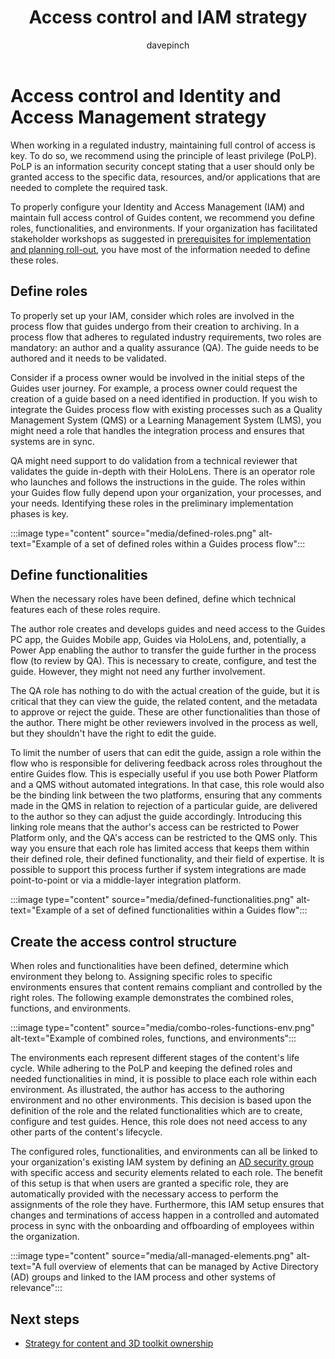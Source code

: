 ﻿---
title: Access control and IAM strategy
description: Learn about access control of Guides and Identity and Access Management in a regulated industry
ms.date: 03/17/2023
ms.topic: conceptual
author: davepinch
ms.author: davepinch
ms-reviewer: m-hartmann
ms.custom: bap-template
---

# Access control and Identity and Access Management strategy

When working in a regulated industry, maintaining full control of access is key. To do so, we recommend using the principle of least privilege (PoLP). PoLP is an information security concept stating that a user should only be granted access to the specific data, resources, and/or applications that are needed to complete the required task.

To properly configure your Identity and Access Management (IAM) and maintain full access control of Guides content, we recommend you define roles, functionalities, and environments. If your organization has facilitated stakeholder workshops as suggested in [prerequisites for implementation and planning roll-out](prerequisites-for-implementation-and-planning-roll-out.md), you have most of the information needed to define these roles.

## Define roles

To properly set up your IAM, consider which roles are involved in the process flow that guides undergo from their creation to archiving. In a process flow that adheres to regulated industry requirements, two roles are mandatory: an author and a quality assurance (QA). The guide needs to be authored and it needs to be validated.

Consider if a process owner would be involved in the initial steps of the Guides user journey. For example, a process owner could request the creation of a guide based on a need identified in production. If you wish to integrate the Guides process flow with existing processes such as a Quality Management System (QMS) or a Learning Management System (LMS), you might need a role that handles the integration process and ensures that systems are in sync.  
  
QA might need support to do validation from a technical reviewer that validates the guide in-depth with their HoloLens. There is an operator role who launches and follows the instructions in the guide. The roles within your Guides flow fully depend upon your organization, your processes, and your needs. Identifying these roles in the preliminary implementation phases is key.

:::image type="content" source="media/defined-roles.png" alt-text="Example of a set of defined roles within a Guides process flow":::

## Define functionalities

When the necessary roles have been defined, define which technical features each of these roles require.  
  
The author role creates and develops guides and need access to the Guides PC app, the Guides Mobile app, Guides via HoloLens, and, potentially, a Power App enabling the author to transfer the guide further in the process flow (to review by QA). This is necessary to create, configure, and test the guide. However, they might not need any further involvement.  
  
The QA role has nothing to do with the actual creation of the guide, but it is critical that they can view the guide, the related content, and the metadata to approve or reject the guide. These are other functionalities than those of the author. There might be other reviewers involved in the process as well, but they shouldn't have the right to edit the guide.

To limit the number of users that can edit the guide, assign a role within the flow who is responsible for delivering feedback across roles throughout the entire Guides flow. This is especially useful if you use both Power Platform and a QMS without automated integrations. In that case, this role would also be the binding link between the two platforms, ensuring that any comments made in the QMS in relation to rejection of a particular guide, are delivered to the author so they can adjust the guide accordingly. Introducing this linking role means that the author's access can be restricted to Power Platform only, and the QA's access can be restricted to the QMS only. This way you ensure that each role has limited access that keeps them within their defined role, their defined functionality, and their field of expertise. It is possible to support this process further if system integrations are made point-to-point or via a middle-layer integration platform.

:::image type="content" source="media/defined-functionalities.png" alt-text="Example of a set of defined functionalities within a Guides flow":::

## Create the access control structure

When roles and functionalities have been defined, determine which environment they belong to. Assigning specific roles to specific environments ensures that content remains compliant and controlled by the right roles. The following example demonstrates the combined roles, functions, and environments.

:::image type="content" source="media/combo-roles-functions-env.png" alt-text="Example of combined roles, functions, and environments":::

The environments each represent different stages of the content's life cycle. While adhering to the PoLP and keeping the defined roles and needed functionalities in mind, it is possible to place each role within each environment. As illustrated, the author has access to the authoring environment and no other environments. This decision is based upon the definition of the role and the related functionalities which are to create, configure and test guides. Hence, this role does not need access to any other parts of the content's lifecycle.

The configured roles, functionalities, and environments can all be linked to your organization's existing IAM system by defining an [AD security group](/windows-server/identity/ad-ds/manage/understand-security-groups) with specific access and security elements related to each role. The benefit of this setup is that when users are granted a specific role, they are automatically provided with the necessary access to perform the assignments of the role they have. Furthermore, this IAM setup ensures that changes and terminations of access happen in a controlled and automated process in sync with the onboarding and offboarding of employees within the organization.

:::image type="content" source="media/all-managed-elements.png" alt-text="A full overview of elements that can be managed by Active Directory (AD) groups and linked to the IAM process and other systems of relevance":::

## Next steps

- [Strategy for content and 3D toolkit ownership](strategy-for-content-and-3d-toolkit-ownership.md)
